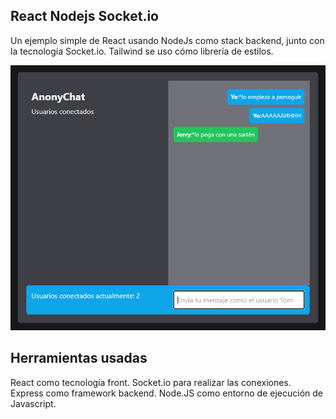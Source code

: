 ## React Nodejs Socket.io

Un ejemplo simple de React usando NodeJs como stack backend, junto con la tecnología Socket.io.
Tailwind se uso cómo librería de estilos.

![](./docs/example.png)

## Herramientas usadas

React como tecnología front.
Socket.io para realizar las conexiones.
Express como framework backend.
Node.JS como entorno de ejecución de Javascript.